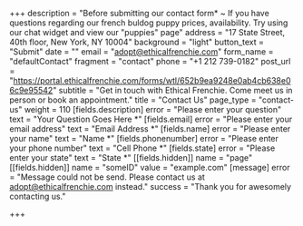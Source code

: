 +++
description = "Before submitting our contact form* ~ If you have questions regarding our french buldog puppy prices, availability. Try using our chat widget and view our "puppies" page"
address = "17 State Street, 40th floor, New York, NY 10004"
background = "light"
button_text = "Submit"
date = ""
email = "adopt@ethicalfrenchie.com"
form_name = "defaultContact"
fragment = "contact"
phone = "+1 212 739-0182"
post_url = "https://portal.ethicalfrenchie.com/forms/wtl/652b9ea9248e0ab4cb638e06c9e95542"
subtitle = "Get in touch with Ethical Frenchie. Come meet us in person or book an appointment."
title = "Contact Us"
page_type = "contact-us"
weight = 110
[fields.description]
error = "Please enter your question"
text = "Your Question Goes Here *"
[fields.email]
error = "Please enter your email address"
text = "Email Address *"
[fields.name]
error = "Please enter your name"
text = "Name *"
[fields.phonenumber]
error = "Please enter your phone number"
text = "Cell Phone *"
[fields.state]
error = "Please enter your state"
text = "State *"
[[fields.hidden]]
name = "page"
[[fields.hidden]]
name = "someID"
value = "example.com"
[message]
error = "Message could not be send. Please contact us at adopt@ethicalfrenchie.com instead."
success = "Thank you for awesomely contacting us."

+++
